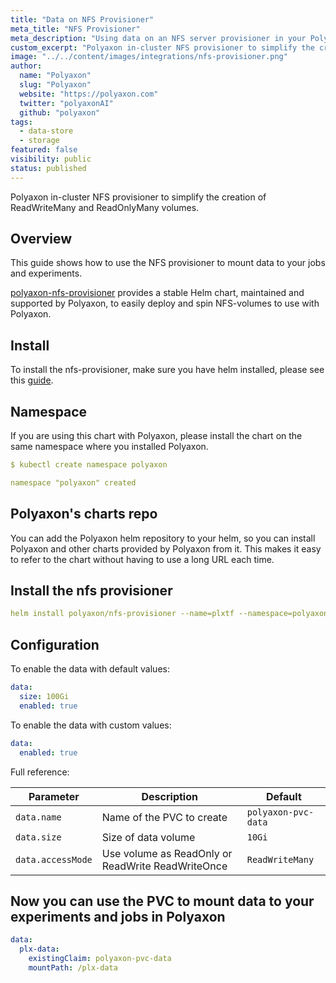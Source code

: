 ```yaml
---
title: "Data on NFS Provisioner"
meta_title: "NFS Provisioner"
meta_description: "Using data on an NFS server provisioner in your Polyaxon experiments and jobs. This integration simplifies the creation of ReadWriteMany and ReadOnlyMany volumes."
custom_excerpt: "Polyaxon in-cluster NFS provisioner to simplify the creation of ReadWriteMany and ReadOnlyMany volumes."
image: "../../content/images/integrations/nfs-provisioner.png"
author:
  name: "Polyaxon"
  slug: "Polyaxon"
  website: "https://polyaxon.com"
  twitter: "polyaxonAI"
  github: "polyaxon"
tags: 
  - data-store
  - storage
featured: false
visibility: public
status: published
---
```


Polyaxon in-cluster NFS provisioner to simplify the creation of ReadWriteMany and ReadOnlyMany volumes.


## Overview

This guide shows how to use the NFS provisioner to mount data to your jobs and experiments. 

[polyaxon-nfs-provisioner](https://github.com/polyaxon/polyaxon-nfs-provisioner) provides a stable Helm chart, maintained and supported by Polyaxon, to easily deploy and spin NFS-volumes to use with Polyaxon. 

## Install

To install the nfs-provisioner, make sure you have helm installed, please see this [guide](https://docs.polyaxon.com/guides/setup-helm/).


## Namespace

If you are using this chart with Polyaxon, please install the chart on the same namespace where you installed Polyaxon.

```yaml
$ kubectl create namespace polyaxon

namespace "polyaxon" created
```

## Polyaxon's charts repo

You can add the Polyaxon helm repository to your helm, so you can install Polyaxon and other charts provided by Polyaxon from it. 
This makes it easy to refer to the chart without having to use a long URL each time.

## Install the nfs provisioner

```yaml
helm install polyaxon/nfs-provisioner --name=plxtf --namespace=polyaxon
```

## Configuration

To enable the data with default values:

```yaml
data:
  size: 100Gi
  enabled: true
```

To enable the data with custom values:


```yaml
data:
  enabled: true
```

Full reference:


| Parameter             | Description                                       | Default
| --------------------- | ------------------------------------------------- | ----------------------------------------------------------
| `data.name`           | Name of the PVC to create                         | `polyaxon-pvc-data`
| `data.size`           | Size of data volume                               | `10Gi`
| `data.accessMode`     | Use volume as ReadOnly or ReadWrite ReadWriteOnce | `ReadWriteMany`


## Now you can use the PVC to mount data to your experiments and jobs in Polyaxon

```yaml
data:
  plx-data:
    existingClaim: polyaxon-pvc-data
    mountPath: /plx-data
```
